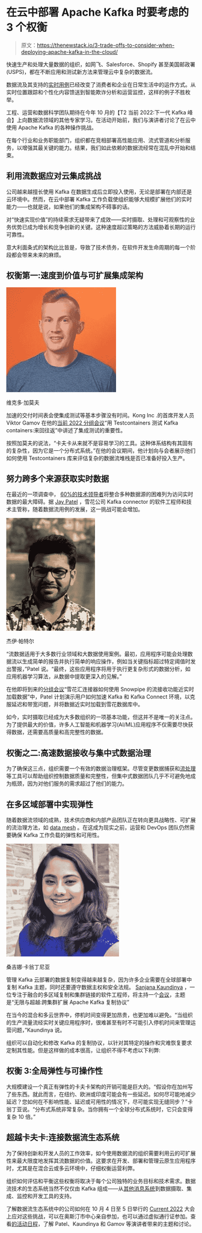 # 在云中部署 Apache Kafka 时要考虑的 3 个权衡

> 原文：<https://thenewstack.io/3-trade-offs-to-consider-when-deploying-apache-kafka-in-the-cloud/>

快速生产和处理大量数据的组织，如网飞、Salesforce、Shopify 甚至美国邮政署​(USPS)，都在不断应用和测试新方法来管理云中复杂的数据流。

数据流及其支持的[实时用例](https://www.confluent.io/learn/data-streaming/)已经改变了消费者和企业在日常生活中的运作方式。从实时位置跟踪和个性化内容馈送到智能欺诈分析和运营监控，这样的例子不胜枚举。

工程、运营和数据科学团队期待在今年 10 月的【T2 当前 2022:下一代 Kafka 峰会】上向数据流领域的其他专家学习。在活动开始前，我们与演讲者讨论了在云中使用 Apache Kafka 的各种操作挑战。

在每个行业和业务职能部门，组织都在竞相部署高性能应用、流式管道和分析服务，以增强其最关键的能力。结果，我们如此依赖的数据流经常在混乱中开始和结束。

## 利用流数据应对云集成挑战

公司越来越擅长使用 Kafka 在数据生成后立即投入使用，无论是部署在内部还是云环境中。然而，在云中部署 Kafka 工作负载使组织能够大规模扩展他们的实时能力——也就是说，如果他们的集成架构不碍事的话。

对“快速实现价值”的持续需求无疑带来了成效——实时摄取、处理和可观察性的业务优势已成为增长和竞争创新的关键。这种速度超过策略的方法威胁着长期的运行可靠性。

意大利面条式的架构比比皆是，导致了技术债务，在软件开发生命周期的每一个阶段都会带来未来的麻烦。

## **权衡第一:速度到价值与可扩展集成架构**

![](img/e07a864e272bbd22031dad70894d9836.png)

维克多·加莫夫

加速的交付时间表会使集成测试等基本步骤没有时间。Kong Inc .的首席开发人员 Viktor Gamov 在他的[当前 2022 分组会议](https://2022.currentevent.io/website/39543/agenda/)“用 Testcontainers 测试 Kafka containers:来回往返”中讲述了集成测试的重要性。

按照加莫夫的说法，“卡夫卡从来就不是容易学习的工具。这种体系结构有其固有的复杂性，因为它是一个分布式系统。”在他的会议期间，他计划向与会者展示他们如何使用 Testcontainers 库来评估复杂的数据流堆栈是否已准备好投入生产。

## 努力跨多个来源获取实时数据

在最近的一项调查中， [60%的技术领导者](https://www.confluent.io/data-in-motion-report/)将整合多种数据源的困难列为访问实时数据的最大障碍。据 [Jay Patel](https://www.linkedin.com/in/jaympatel1893/) ，雪花公司 Kafka connector 的软件工程师和技术主管称，随着数据流用例的发展，这一挑战可能会增加。

![](img/6dbfbf43c42f6e674fb4f07919c6850e.png)

杰伊·帕特尔

“流数据适用于大多数行业领域和大数据使用案例。最初，应用程序可能会处理数据流以生成简单的报告并执行简单的响应操作，例如当关键指标超过特定阈值时发出警报，”Patel 说。“最终，这些应用程序将用于执行更复杂形式的数据分析，如应用机器学习算法，从数据中提取更深入的见解。”

在他即将到来的[分组会议](https://2022.currentevent.io/website/39543/agenda/)“雪花汇连接器如何使用 Snowpipe 的流接收功能近实时加载数据”中，Patel 计划演示用户如何加速 Kafka 和 Kafka Connect 环境，以克服延迟和带宽问题，并将数据近实时加载到雪花数据库中。

如今，实时摄取已经成为大多数组织的一项基本功能，但这并不是唯一的关注点。为了提供最大的价值，许多人工智能和机器学习(AI/ML)应用程序不仅需要尽快获得数据，还需要高质量和高完整性的数据。

## **权衡之二:高速数据接收与集中式数据治理**

为了确保这三点，组织需要一个有效的数据治理框架。尽管变更数据捕获和[流处理](https://thenewstack.io/the-rise-of-the-event-streaming-database)等工具可以帮助组织控制数据质量和完整性，但集中式数据团队几乎不可避免地成为瓶颈，因为对他们服务的需求超过了他们的能力。

## 在多区域部署中实现弹性

随着数据流领域的成熟，技术供应商和内部产品团队正在转向更具战略性、可扩展的流治理方法，如 [data mesh](https://thenewstack.io/the-game-changing-appeal-of-data-mesh) 。在这成为现实之前，运营和 DevOps 团队仍然需要确保 Kafka 工作负载的弹性和可用性。

![](img/442285907682500fe45119b33bb12040.png)

桑吉娜·卡翁丁尼亚

管理 Kafka 云部署的数据复制变得越来越复杂，因为许多企业需要在全球部署中复制 Kafka 主题，同时还要遵守数据主权和安全法规。 [Sanjana Kaundinya](https://www.linkedin.com/in/sanjanakaundinya/) ，一位专注于融合的多区域复制和集群链接的软件工程师，将主持一个[会议](https://2022.currentevent.io/website/39543/agenda/)，主题是“无限与超越:跨集群扩展 Apache Kafka 复制协议”

在当今的混合和多云世界中，停机时间变得更加昂贵，也更加难以避免。“当组织的生产流量流经实时关键应用程序时，很难甚至有时不可能引入停机时间来管理运营问题，”Kaundinya 说。

组织可以自动化和修改 Kafka 的复制协议，以针对其特定的操作和灾难恢复要求定制其性能。但是这样做的成本很高，让组织不得不考虑以下利弊:

## **权衡 3:全局弹性与可操作性**

大规模建设一个真正有弹性的卡夫卡架构的开销可能是巨大的。“假设你在加州写了些东西。就此而言，在纽约、欧洲或印度可能会有一些延迟。如何尽可能地减少延迟？您如何在不影响性能、延迟或可用性的情况下，尽可能实现无缝同步？”卡翁丁亚说。“分布式系统非常复杂。当你拥有一个全球分布式系统时，它只会变得复杂 10 倍。”

## 超越卡夫卡:连接数据流生态系统

为了保持创新和开发人员的工作效率，如今使用数据流的组织需要利用云的可扩展性来最大限度地发挥其流数据的价值。这要求在开发、部署和管理云原生应用程序时，尤其是在混合云或多云环境中，仔细权衡运营利弊。

组织如何评估和平衡这些权衡将取决于每个公司独特的业务目标和技术需求。数据流技术的生态系统当然不仅仅由 Kafka 组成——从[其他消息系统](https://www.confluent.io/en-gb/kafka-vs-pulsar/)到数据摄取、集成、监控和开发工具的支持。

了解数据流生态系统中的公司如何在 10 月 4 日至 5 日举行的 [Current 2022](https://currentevent.io/) 大会上应对这些挑战，可以在奥斯汀市中心亲自参加，也可以通过虚拟通行证参加。查看[的活动日程](https://2022.currentevent.io/website/39543/agenda/)，了解 Patel、Kaundinya 和 Gamov 等演讲者带来的主题和讨论。

<svg xmlns:xlink="http://www.w3.org/1999/xlink" viewBox="0 0 68 31" version="1.1"><title>Group</title> <desc>Created with Sketch.</desc></svg>